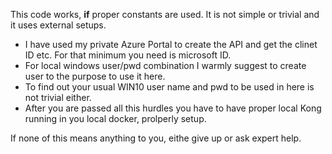 This code works, **if** proper constants are used. It is not simple or trivial and it uses external setups.

- I have used my private Azure Portal to create the API and get the clinet ID etc. For that minimum you need is microsoft ID.
- For local windows user/pwd combination I warmly suggest to create user to the purpose to use it here. 
- To find out your usual WIN10 user name and pwd to be used in here is not trivial either.
- After you are passed all this hurdles you have to have proper local Kong running in you local docker, prolperly setup.

If none of this means anything to you, eithe give up or ask expert help.
